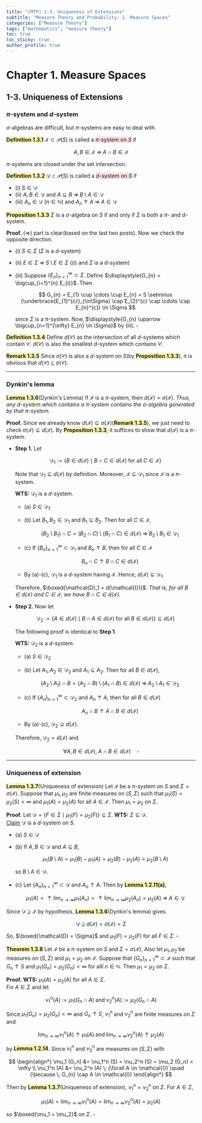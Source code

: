 ```yaml
---
title: "[MTP] 1-3. Uniqueness of Extensions"
subtitle: "Measure Theory and Probability: 1. Measure Spaces"
categories: ["Measure Theory"]
tags: ["mathematics", "measure theory"]
toc: true
toc_sticky: true
author_profile: true
---
```


# Chapter 1. Measure Spaces

## 1-3. Uniqueness of Extensions

### $\pi$-system and $d$-system

$\sigma$-algebras are difficult, but $\pi$-systems are easy to deal with.

<span style='background-color:#fff5b1'>**Definition 1.3.1**</span> $\mathcal{I} \subset \mathcal{P}(S)$ is called a <span style='background-color:#ffdce0'>$\pi$-system on $S$</span> if

$$
  A, B \in \mathcal{I} \;\Longrightarrow\; A \cap B \in \mathcal{I}
$$

$\pi$-systems are closed under the set intersection.

<span style='background-color:#fff5b1'>**Definition 1.3.2**</span> $\mathcal{D} \subset \mathcal{P}(S)$ is called a <span style='background-color:#ffdce0'>$d$-system on $S$</span> if

- (i) $S \in \mathcal{D}$
- (ii) $A, B \in \mathcal{D}$ and $A \subseteq B \;\Longrightarrow\; B \setminus A \in \mathcal{D}$
- (iii) $A_{n} \in \mathcal{D} \; (n \in \mathbb{N})$ and $A_{n} \uparrow A \;\Longrightarrow\; A \in \mathcal{D}$

<span style='background-color:#fff5b1'>**Proposition 1.3.3**</span> $\Sigma$ is a $\sigma$-algebra on $S$ if and only if $\Sigma$ is both a $\pi$- and $d$-system.

**Proof.** ($\Longrightarrow$) part is clear(based on the last two posts). Now we check the opposite direction.

- (i) $S \in \Sigma$ ($\Sigma$ is a $d$-system)
- (ii) $E \in \Sigma \;\Longrightarrow\; S \setminus E \in \Sigma$ ((i) and $\Sigma$ is a $d$-system)
- (iii) Suppose $\lbrace E_{n} \rbrace_{n=1}^{\infty} \subset \Sigma$. Define $\displaystyle{G_{n} = \bigcup_{i=1}^{n} E_{i}}$. Then

  $$
    G_{n} = E_{1} \cup \cdots \cup E_{n} = S \setminus (\underbrace{E_{1}^{c}}_{\in\Sigma} \cap E_{2}^{c} \cap \cdots \cap E_{n}^{c}) \in \Sigma
  $$

  since $\Sigma$ is a $\pi$-system. Now, $\displaystyle{G_{n} \uparrow \bigcup_{n=1}^{\infty} E_{n} \in \Sigma}$ by (iii). $\square$

<span style='background-color:#fff5b1'>**Definition 1.3.4**</span> Define $d(\mathcal{C})$ as the intersection of all $d$-systems which contain $\mathcal{C}$. $d(\mathcal{C})$ is also the smallest $d$-system which contains $\mathcal{C}$.

<span style='background-color:#fff5b1'>**Remark 1.3.5**</span> Since $\sigma(\mathcal{C})$ is also a $d$-system on $S$(by <span style='background-color:#fff5b1'>**Proposition 1.3.3**</span>), it is obvious that $d(\mathcal{C}) \subseteq \sigma(\mathcal{C})$.

---

### Dynkin's lemma

<span style='background-color:#fff5b1'>**Lemma 1.3.6**</span>(Dynkin's Lemma) If $\mathcal{I}$ is a $\pi$-system, then $d(\mathcal{I}) = \sigma(\mathcal{I})$. *Thus, any $d$-system which contains a $\pi$-system contains the $\sigma$-algebra generated by that $\pi$-system.*

**Proof.** Since we already know $d(\mathcal{I}) \subseteq \sigma(\mathcal{I})$(<span style='background-color:#fff5b1'>**Remark 1.3.5**</span>), we just need to check $\sigma(\mathcal{I}) \subseteq d(\mathcal{I})$. By <span style='background-color:#fff5b1'>**Proposition 1.3.3**</span>, it suffices to show that $d(\mathcal{I})$ is a $\pi$-system.

- **Step 1.** Let
  
  $$
    \mathcal{D}_{1} := \lbrace B \in d(\mathcal{I}) \mid B \cap C \in d(\mathcal{I}) \;\text{for all}\; C \in \mathcal{I} \rbrace
  $$

  Note that $\mathcal{D}_1 \subseteq d(\mathcal{I})$ by definition. Moreover, $\mathcal{I} \subseteq \mathcal{D}_1$ since $\mathcal{I}$ is a $\pi$-system.
  
  **WTS:** $\mathcal{D}_1$ is a $d$-system.
  - (a) $S \in \mathcal{D}_1$
  - (b) Let $B_1, B_2 \in \mathcal{D}_1$ and $B_1 \subseteq B_2$. Then for all $C \in \mathcal{I}$,
  
    $$
      (B_2 \setminus B_1) \cap C = (B_2 \cap C) \setminus (B_1 \cap C) \in d(\mathcal{I}) \;\Longrightarrow\; B_2 \setminus B_1 \in \mathcal{D}_1
    $$

  - (c) If $\lbrace B_n \rbrace_{n=1}^{\infty} \subset \mathcal{D}_1$ and $B_n \uparrow B$, then for all $C \in \mathcal{I}$

    $$
      B_{n} \cap C \uparrow B \cap C \in d(\mathcal{I})
    $$

  - By (a)-(c), $\mathcal{D}_1$ is a $d$-system having $\mathcal{I}$. Hence, $d(\mathcal{I}) \subseteq \mathcal{D}_1$.
  
  Therefore, $\boxed{\mathcal{D}_1 = d(\mathcal{I})}$. *That is, for all $B \in d(\mathcal{I})$ and $C \in \mathcal{I}$, we have $B \cap C \in d(\mathcal{I})$.*

- **Step 2.** Now let

  $$
    \mathcal{D}_{2} := \lbrace A \in d(\mathcal{I}) \mid B \cap A \in d(\mathcal{I}) \;\text{for all}\; B \in d(\mathcal{I}) \rbrace \subseteq d(\mathcal{I})
  $$

  The following proof is identical to **Step 1**.
  
  **WTS:** $\mathcal{D}_2$ is a $d$-system.
  - (a) $S \in \mathcal{D}_2$
  - (b) Let $A_1, A_2 \in \mathcal{D}_2$ and $A_1 \subseteq A_2$. Then for all $B \in d(\mathcal{I})$,
  
    $$
      (A_2 \setminus A_1) \cap B = (A_2 \cap B) \setminus (A_1 \cap B) \in d(\mathcal{I}) \;\Longrightarrow\; A_2 \setminus A_1 \in \mathcal{D}_2
    $$

  - (c) If $\lbrace A_n \rbrace_{n=1}^{\infty} \subset \mathcal{D}_2$ and $A_n \uparrow A$, then for all $B \in d(\mathcal{I})$

    $$
      A_{n} \cap B \uparrow A \cap B \in d(\mathcal{I})
    $$

  - By (a)-(c), $\mathcal{D}_2 \supseteq d(\mathcal{I})$.
  
  Therefore, $\mathcal{D}_2 = d(\mathcal{I})$ and

$$
  \forall A, B \in d(\mathcal{I}), \; A \cap B \in d(\mathcal{I}) \quad \square
$$

---

### Uniqueness of extension

<span style='background-color:#fff5b1'>**Lemma 1.3.7**</span>(Uniqueness of extension) Let $\mathcal{I}$ be a $\pi$-system on $S$ and $\Sigma = \sigma(\mathcal{I})$. Suppose that $\mu_1, \mu_2$ are finite measures on $(S, \Sigma)$ such that $\mu_1(S) = \mu_2(S) < \infty$ and $\mu_1(A) = \mu_2(A)$ for all $A \in \mathcal{I}$. Then $\mu_1 = \mu_2$ on $\Sigma$.

**Proof.** Let $\mathcal{D} = \lbrace F \in \Sigma \mid \mu_1(F) = \mu_2(F) \rbrace \subseteq \Sigma$. **WTS:** $\Sigma \subseteq \mathcal{D}$.  
<u>Claim</u> $\mathcal{D}$ is a $d$-system on $S$.

- (a) $S \in \mathcal{D}$
- (b) If $A, B \in \mathcal{D}$ and $A \subseteq B$,

  $$
    \mu_1 (B \setminus A) = \mu_1 (B) - \mu_1 (A) = \mu_2 (B) - \mu_2 (A) = \mu_2 (B \setminus A)
  $$

  so $B \setminus A \in \mathcal{D}$.

- (c) Let $\lbrace A_{n} \rbrace_{n=1}^{\infty} \subset \mathcal{D}$ and $A_{n} \uparrow A$. Then by <span style='background-color:#fff5b1'>**Lemma 1.2.11(a)**</span>,

  $$
    \mu_1 (A) = \uparrow \lim_{n\rightarrow\infty} \mu_1 (A_{n}) = \uparrow \lim_{n\rightarrow\infty} \mu_2 (A_{n}) = \mu_2 (A) \;\Longrightarrow\; A \in \mathcal{D}
  $$

Since $\mathcal{D} \supseteq \mathcal{I}$ by hypothesis, <span style='background-color:#fff5b1'>**Lemma 1.3.6**</span>(Dynkin's lemma) gives

$$
  \mathcal{D} \supseteq d(\mathcal{I}) = \sigma(\mathcal{I}) = \Sigma
$$

So, $\boxed{\mathcal{D} = \Sigma}$ and $\mu_1(F) = \mu_2(F)$ for all $F \in \Sigma$. $\square$

<span style='background-color:#fff5b1'>**Theorem 1.3.8**</span> Let $\mathcal{I}$ be a $\pi$-system on $S$ and $\Sigma = \sigma(\mathcal{I})$. Also let $\mu_1, \mu_2$ be measures on $(S, \Sigma)$ and $\mu_1 = \mu_2$ on $\mathcal{I}$. Suppose that $\lbrace G_{n} \rbrace_{n=1}^{\infty} \subset \mathcal{I}$ such that $G_{n} \uparrow S$ and $\mu_1(G_n) = \mu_2(G_n) < \infty$ for alll $n \in \mathbb{N}$. Then $\mu_1 = \mu_2$ on $\Sigma$.

**Proof.** **WTS:** $\mu_1(A) = \mu_2(A)$ for all $A \in \Sigma$.  
Fix $A \in \Sigma$ and let

$$
  \nu_1^n(A) := \mu_1(G_n \cap A) \;\text{and}\; \nu_2^n(A) := \mu_2(G_n \cap A)
$$

Since $\mu_1(G_n) = \mu_2(G_n) < \infty$ and $G_n \uparrow S$, $\nu_1^n$ and $\nu_2^n$ are finite measures on $\Sigma$ and

$$
  \lim_{n\rightarrow\infty} \nu_1^n (A) \uparrow \mu_1(A) \;\text{and}\; \lim_{n\rightarrow\infty} \nu_2^n (A) \uparrow \mu_2(A)
$$

by <span style='background-color:#fff5b1'>**Lemma 1.2.14**</span>. Since $\nu_1^n$ and $\nu_2^n$ are measures on $(S, \Sigma)$ with
  
  $$
  \begin{align*}
    \mu_1 (G_n) &= \nu_1^n (S) = \nu_2^n (S) = \mu_2 (G_n) < \infty \\
    \nu_1^n (A) &= \nu_2^n (A) \; (\forall A \in \mathcal{I}) \quad (\because \; G_{n} \cap A \in \mathcal{I})
  \end{align*}
  $$

Then by <span style='background-color:#fff5b1'>**Lemma 1.3.7**</span>(Uniqueness of extension), $\nu_1^n = \nu_2^n$ on $\Sigma$. For $A \in \Sigma$,

$$
\mu_1(A) = \lim_{n\rightarrow\infty} \nu_1^n(A) = \lim_{n\rightarrow\infty} \nu_2^n(A) = \mu_2(A)
$$

so $\boxed{\mu_1 = \mu_2}$ on $\Sigma$. $\square$